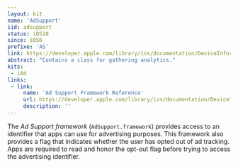 ```yaml
---
layout: kit
name: 'AdSupport'
iid: adsupport
status: iOS10
since: iOS6
prefixe: 'AS'
link: https://developer.apple.com/library/ios/documentation/DeviceInformation/Reference/AdSupport_Framework/index.html
abstract: "Contains a class for gathering analytics."
kits:
 - iAd
links:
 - link:
     name: 'Ad Support Framework Reference'
     url: https://developer.apple.com/library/ios/documentation/DeviceInformation/Reference/AdSupport_Framework/index.html
     description: ''
---
```


The *Ad Support framework* (`AdSupport.framework`) provides access to an identifier that apps can use for advertising purposes. This framework 
also provides a flag that indicates whether the user has opted out of ad tracking. Apps are required to read and honor the opt-out flag before 
trying to access the advertising identifier.

